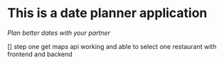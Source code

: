 # This is a date planner application
*Plan better dates with your partner*

[] step one get maps api working and able to select one restaurant with frontend and backend
